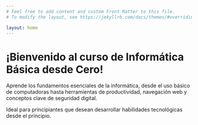 ```yaml
---
# Feel free to add content and custom Front Matter to this file.
# To modify the layout, see https://jekyllrb.com/docs/themes/#overriding-theme-defaults

layout: home
---
```


# ¡Bienvenido al curso de Informática Básica desde Cero!

Aprende los fundamentos esenciales de la informática, desde el uso básico de computadoras hasta herramientas de productividad, navegación web y conceptos clave de seguridad digital.

Ideal para principiantes que desean desarrollar habilidades tecnológicas desde el principio.